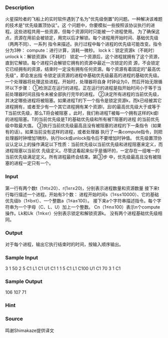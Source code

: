 
### Description


火星探险者的飞船上的实时软件遇到了名为"优先级倒置"的问题。一种解决该难题的技术是"优先级置顶协议"。这
个问题中，你要模拟一些按照该协议执行的进程。这些进程共用一些资源，但每个资源同时只能被一个进程使用。
为了确保这点，资源在用前会被锁定，用完以后才解锁。每个进程用开始时间、基础优先级（两两不同）、一系列
指令来描述。执行过程中每个进程的优先级可能改变。指令分为3种：
compute：进行计算，消耗一微秒。
lock k：锁定资源k（不耗时）
unlock k：解锁资源k（不耗时）
锁定一个资源后，这个进程就拥有了这个资源，直到它解锁。每个进程只会解锁它拥有的资源中最近一次锁定的资
源，不会锁定它已经拥有的资源，结束时一定没有拥有任何资源。每个资源有着固定的"最高优先级"，即会发出指
令锁定该资源的进程中基础优先级最高的进程的基础优先级。一个处理器将处理这些进程。开始时，处理器将自身
时钟设为0，然后开始无限循环以下步骤：
①检测正在运行的进程。正在运行的进程是指开始时间小于等于当前处理器时间且指令未被全部执行完毕的进程。
②决定所有进程的当前优先级，并决定哪些进程将被阻塞。如果进程T的下一个指令是锁定资源k，而k已经被其它
进程拥有，或者至少有一个其它进程拥有某个资源l，且l的最高优先级大于或等于T当前优先级，那么T将会被阻塞
。此时，我们称进程T被每一个拥有这样的k或l的进程阻塞。T的当前优先级是T的基础优先级和所有被T阻塞的进程
的当前优先级中取最大值。
③执行当前优先级最高且没有被阻塞的进程的下一条指令（如果有的话）。如果当前没有这样的进程，或者处理器
执行了一条compute指令，则把处理器时钟增加1微秒。执行lock或unlock指令后不要增加时钟值。
优先级置顶协议认定以上的操作满足以下性质：当前优先级以当前优先级和进程阻塞来定义，而进程阻塞以当前优
先级定义。尽管这看起来似乎是循环的，一定存在一组唯一的当前优先级满足定义。所有进程最终会结束。第③步
中，优先级最高且没有被阻塞的进程一定只有一个。


### Input


第一行有两个数t（1≤t≤20）、r(1≤r≤20)，分别表示进程数量和资源数量
接下来t行每行描述一个进程。开始有3个数：
进程开始时间s（1≤s≤10000）、它的基础优先级b（1≤b≤t）、一个整数a（1≤a≤100）。
接下来a个字符串描述指令。每个字符串为一个字母（C、L、U）加上一个整数。
Cn（1≤n≤100）表示n个compute操作。Lk和Uk（1≤k≤r）分别表示锁定和解锁资源k。
没有两个进程基础优先级相同。

### Output
对于每个进程，输出它执行结束时的时间，按输入顺序输出。

### Sample Input
3 1
50 2 5 C1 L1 C1 U1 C1
1 1 5 C1 L1 C100 U1 C1
70 3 1 C1

### Sample Output
106
107
71

### Hint

### Source
鸣谢Shimakaze提供译文
